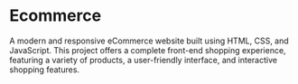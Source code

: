 # Ecommerce
A modern and responsive eCommerce website built using HTML, CSS, and JavaScript. This project offers a complete front-end shopping experience, featuring a variety of products, a user-friendly interface, and interactive shopping features.

